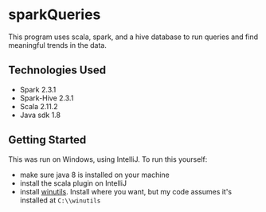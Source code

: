 # sparkQueries

This program uses scala, spark, and a hive database to run queries and find meaningful trends in the data. 

## Technologies Used
* Spark 2.3.1
* Spark-Hive 2.3.1
* Scala 2.11.2
* Java sdk 1.8

## Getting Started
This was run on Windows, using IntelliJ.
To run this yourself:
* make sure java 8 is installed on your machine
* install the scala plugin on IntelliJ
* install [winutils](https://medium.com/big-data-engineering/how-to-install-apache-spark-2-x-in-your-pc-e2047246ffc3). Install where you want, but my code assumes it's installed at `C:\\winutils` 
